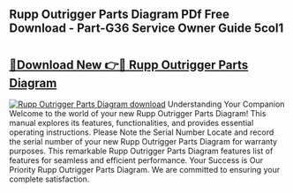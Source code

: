 ## Rupp Outrigger Parts Diagram PDf Free Download - Part-G36 Service Owner Guide 5col1

# <h2><a href="http://dfrn8lr.blite.top/?on=Rupp+Outrigger+Parts+Diagram">🔗Download New 👉🔴 Rupp Outrigger Parts Diagram</a></h2>

[![Rupp Outrigger Parts Diagram download](https://i.imgur.com/lujVjoI.png)](http://dfrn8lr.blite.top/?on=Rupp+Outrigger+Parts+Diagram)
Understanding Your Companion Welcome to the world of your new Rupp Outrigger Parts Diagram! This manual explores its features, functionalities, and provides essential operating instructions. Please Note the Serial Number Locate and record the serial number of your new Rupp Outrigger Parts Diagram for warranty purposes. This remarkable Rupp Outrigger Parts Diagram features list of features for seamless and efficient performance. Your Success is Our Priority Rupp Outrigger Parts Diagram. We are committed to ensuring your complete satisfaction.
